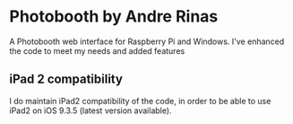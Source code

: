 # Photobooth by Andre Rinas
A Photobooth web interface for Raspberry Pi and Windows. I've enhanced the code to meet my needs and added features

## iPad 2 compatibility
I do maintain iPad2 compatibility of the code, in order to be able to use iPad2 on iOS 9.3.5 (latest version available).

